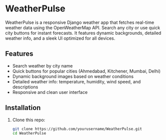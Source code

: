 # WeatherPulse

WeatherPulse is a responsive Django weather app that fetches real-time weather data using the OpenWeatherMap API. Search any city or use quick city buttons for instant forecasts. It features dynamic backgrounds, detailed weather info, and a sleek UI optimized for all devices.

## Features

- Search weather by city name
- Quick buttons for popular cities (Ahmedabad, Kitchener, Mumbai, Delhi)
- Dynamic background images based on weather conditions
- Detailed weather info: temperature, humidity, wind speed, and descriptions
- Responsive and clean user interface

## Installation

1. Clone this repo:
   ```bash
   git clone https://github.com/yourusername/WeatherPulse.git
   cd WeatherPulse

   
